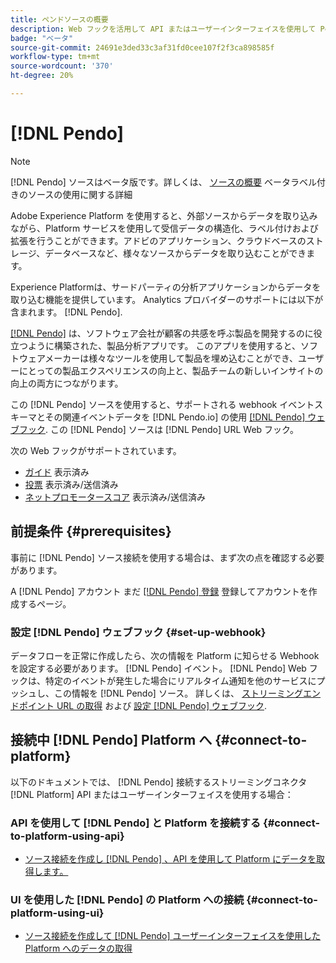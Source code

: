 ```yaml
---
title: ペンドソースの概要
description: Web フックを活用して API またはユーザーインターフェイスを使用して Pendo をAdobe Experience Platformに接続する方法を説明します
badge: "ベータ"
source-git-commit: 24691e3ded33c3af31fd0cee107f2f3ca898585f
workflow-type: tm+mt
source-wordcount: '370'
ht-degree: 20%

---
```


# [!DNL Pendo]

>[!NOTE]
>
>[!DNL Pendo] ソースはベータ版です。詳しくは、 [ソースの概要](../../home.md#terms-and-conditions) ベータラベル付きのソースの使用に関する詳細

Adobe Experience Platform を使用すると、外部ソースからデータを取り込みながら、Platform サービスを使用して受信データの構造化、ラベル付けおよび拡張を行うことができます。アドビのアプリケーション、クラウドベースのストレージ、データベースなど、様々なソースからデータを取り込むことができます。

Experience Platformは、サードパーティの分析アプリケーションからデータを取り込む機能を提供しています。 Analytics プロバイダーのサポートには以下が含まれます。 [!DNL Pendo].

[[!DNL Pendo]](https://pendo.io/) は、ソフトウェア会社が顧客の共感を呼ぶ製品を開発するのに役立つように構築された、製品分析アプリです。 このアプリを使用すると、ソフトウェアメーカーは様々なツールを使用して製品を埋め込むことができ、ユーザーにとっての製品エクスペリエンスの向上と、製品チームの新しいインサイトの向上の両方につながります。

この [!DNL Pendo] ソースを使用すると、サポートされる webhook イベントスキーマとその関連イベントデータを [!DNL Pendo.io] の使用 [[!DNL Pendo] ウェブフック](https://support.pendo.io/hc/en-us/articles/360032285012-Webhooks). この [!DNL Pendo] ソースは [!DNL Pendo] URL Web フック。

次の Web フックがサポートされています。

* [ガイド](https://support.pendo.io/hc/en-us/articles/8146679315867-Creating-a-Guide) 表示済み
* [投票](https://support.pendo.io/hc/en-us/articles/360031867152-Polls-Classic-) 表示済み/送信済み
* [ネットプロモータースコア](https://support.pendo.io/hc/en-us/articles/360033527151-Set-up-an-NPS-Survey) 表示済み/送信済み

## 前提条件 {#prerequisites}

事前に [!DNL Pendo] ソース接続を使用する場合は、まず次の点を確認する必要があります。

A [!DNL Pendo] アカウント まだ [[!DNL Pendo] 登録](https://app.pendo.io/register) 登録してアカウントを作成するページ。

### 設定 [!DNL Pendo] ウェブフック {#set-up-webhook}

データフローを正常に作成したら、次の情報を Platform に知らせる Webhook を設定する必要があります。 [!DNL Pendo] イベント。 [!DNL Pendo] Web フックは、特定のイベントが発生した場合にリアルタイム通知を他のサービスにプッシュし、この情報を [!DNL Pendo] ソース。 詳しくは、 [ストリーミングエンドポイント URL の取得](../../tutorials/ui/create/analytics/pendo-webhook.md#get-streaming-endpoint) および [設定 [!DNL Pendo] ウェブフック](../../tutorials/ui/create/analytics/pendo-webhook.md#set-up-webhook).

## 接続中 [!DNL Pendo] Platform へ {#connect-to-platform}

以下のドキュメントでは、 [!DNL Pendo] 接続するストリーミングコネクタ [!DNL Platform] API またはユーザーインターフェイスを使用する場合：

### API を使用して [!DNL Pendo] と Platform を接続する {#connect-to-platform-using-api}

* [ソース接続を作成し [!DNL Pendo] 、API を使用して Platform にデータを取得します。](../../tutorials/api/create/analytics/pendo-webhook.md)

### UI を使用した [!DNL Pendo] の Platform への接続 {#connect-to-platform-using-ui}

* [ソース接続を作成して [!DNL Pendo] ユーザーインターフェイスを使用した Platform へのデータの取得](../../tutorials/ui/create/analytics/pendo-webhook.md)

